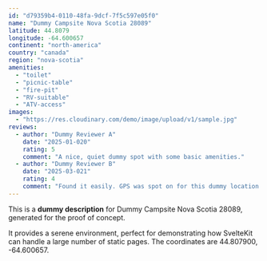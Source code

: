 ```yaml
---
id: "d79359b4-0110-48fa-9dcf-7f5c597e05f0"
name: "Dummy Campsite Nova Scotia 28089"
latitude: 44.8079
longitude: -64.600657
continent: "north-america"
country: "canada"
region: "nova-scotia"
amenities:
  - "toilet"
  - "picnic-table"
  - "fire-pit"
  - "RV-suitable"
  - "ATV-access"
images:
  - "https://res.cloudinary.com/demo/image/upload/v1/sample.jpg"
reviews:
  - author: "Dummy Reviewer A"
    date: "2025-01-020"
    rating: 5
    comment: "A nice, quiet dummy spot with some basic amenities."
  - author: "Dummy Reviewer B"
    date: "2025-03-021"
    rating: 4
    comment: "Found it easily. GPS was spot on for this dummy location."
---
```


This is a **dummy description** for Dummy Campsite Nova Scotia 28089, generated for the proof of concept.

It provides a serene environment, perfect for demonstrating how SvelteKit can handle a large number of static pages. The coordinates are 44.807900, -64.600657.
